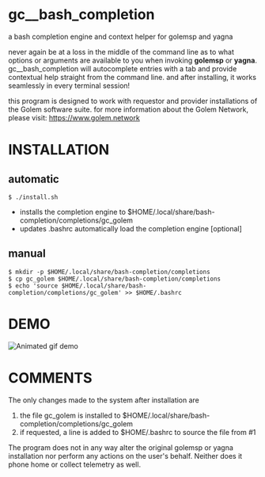# gc__bash_completion
a bash completion engine and context helper for golemsp and yagna

never again be at a loss in the middle of the command line as to what options or arguments are available to you when invoking **golemsp** or **yagna**. gc__bash_completion will autocomplete entries with a tab and provide contextual help straight from the command line. and after installing, it works seamlessly in every terminal session!

this program is designed to work with requestor and provider installations of the Golem software suite. for more information about the Golem Network, please visit: https://www.golem.network

# INSTALLATION
## automatic
```
$ ./install.sh
```
- installs the completion engine to $HOME/.local/share/bash-completion/completions/gc_golem
- updates .bashrc automatically load the completion engine [optional]

## manual
```
$ mkdir -p $HOME/.local/share/bash-completion/completions
$ cp gc_golem $HOME/.local/share/bash-completion/completions
$ echo 'source $HOME/.local/share/bash-completion/completions/gc_golem' >> $HOME/.bashrc
```

# DEMO
![Animated gif demo](https://krunch3r76.github.io/gc__bash_completion/gc__completion.gif)

# COMMENTS
The only changes made to the system after installation are
1) the file gc_golem is installed to $HOME/.local/share/bash-completion/completions/gc_golem
2) if requested, a line is added to $HOME/.bashrc to source the file from #1

The program does not in any way alter the original golemsp or yagna installation nor perform any actions on the user's behalf. Neither does it phone home or collect telemetry as well.
